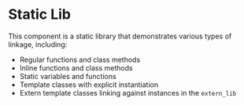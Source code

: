 # Static Lib

This component is a static library that demonstrates various types of linkage, including:

- Regular functions and class methods
- Inline functions and class methods
- Static variables and functions
- Template classes with explicit instantiation
- Extern template classes linking against instances in the `extern_lib`